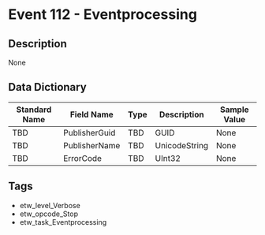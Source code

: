 # Event 112 - Eventprocessing

## Description
None

## Data Dictionary
|Standard Name|Field Name|Type|Description|Sample Value|
|---|---|---|---|---|
|TBD|PublisherGuid|TBD|GUID|None|None|
|TBD|PublisherName|TBD|UnicodeString|None|None|
|TBD|ErrorCode|TBD|UInt32|None|None|

## Tags
* etw_level_Verbose
* etw_opcode_Stop
* etw_task_Eventprocessing